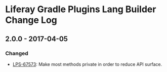 # Liferay Gradle Plugins Lang Builder Change Log

## 2.0.0 - 2017-04-05

### Changed
- [LPS-67573]: Make most methods private in order to reduce API surface.

[LPS-67573]: https://issues.liferay.com/browse/LPS-67573